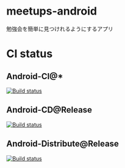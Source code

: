 # meetups-android
勉強会を簡単に見つけれるようにするアプリ

# CI status

## Android-CI@*

[![Build status](https://kuxu.visualstudio.com/meetups/_apis/build/status/meetups-Android-CI)](https://kuxu.visualstudio.com/meetups/_build/latest?definitionId=8)

## Android-CD@Release

[![Build status](https://kuxu.visualstudio.com/meetups/_apis/build/status/meetups-Android-CI-Deploy)](https://kuxu.visualstudio.com/meetups/_build/latest?definitionId=11)

## Android-Distribute@Release

[![Build status](https://build.appcenter.ms/v0.1/apps/a862f1f3-295d-40aa-bd05-39f4808fab50/branches/release/badge)](https://appcenter.ms)

